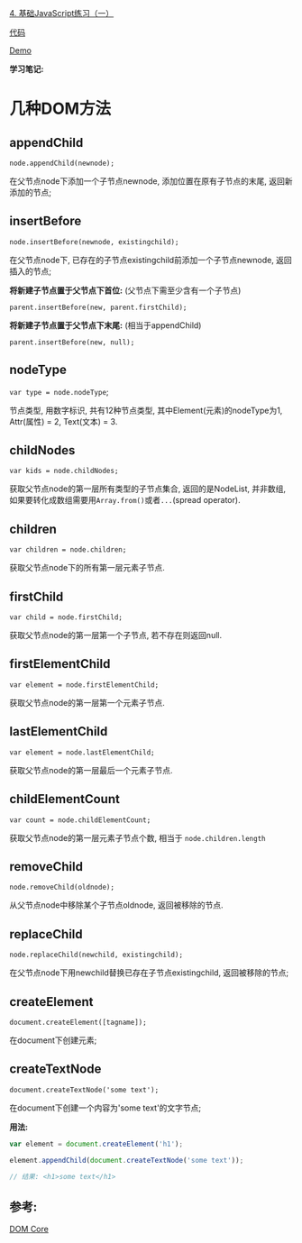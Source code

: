 [4. 基础JavaScript练习（一）](http://ife.baidu.com/course/detail/id/103)

[代码](https://github.com/icyfish/IFE2017/blob/master/js-task-04.html)

[Demo](https://icyfish.github.io/IFE2017/js-task-04.html)

**学习笔记:**

# 几种DOM方法

## appendChild

`node.appendChild(newnode);`

在父节点node下添加一个子节点newnode, 添加位置在原有子节点的末尾, 返回新添加的节点;

## insertBefore

`node.insertBefore(newnode, existingchild);`

在父节点node下, 已存在的子节点existingchild前添加一个子节点newnode, 返回插入的节点;

**将新建子节点置于父节点下首位:**
(父节点下需至少含有一个子节点)

`parent.insertBefore(new, parent.firstChild);`

**将新建子节点置于父节点下末尾:**
(相当于appendChild)

`parent.insertBefore(new, null);`


## nodeType

`var type = node.nodeType`;

节点类型, 用数字标识, 共有12种节点类型, 其中Element(元素)的nodeType为1, Attr(属性) = 2, Text(文本) = 3.

## childNodes

`var kids = node.childNodes;`

获取父节点node的第一层所有类型的子节点集合, 返回的是NodeList, 并非数组, 如果要转化成数组需要用`Array.from()`或者`...`(spread operator).

## children

`var children = node.children;`

获取父节点node下的所有第一层元素子节点.

## firstChild

`var child = node.firstChild;`

获取父节点node的第一层第一个子节点, 若不存在则返回null.

## firstElementChild

`var element = node.firstElementChild;`

获取父节点node的第一层第一个元素子节点.

## lastElementChild

`var element = node.lastElementChild;`

获取父节点node的第一层最后一个元素子节点.

## childElementCount

`var count = node.childElementCount;`

获取父节点node的第一层元素子节点个数, 相当于 `node.children.length`

## removeChild

`node.removeChild(oldnode);`

从父节点node中移除某个子节点oldnode, 返回被移除的节点.

## replaceChild

`node.replaceChild(newchild, existingchild);`

在父节点node下用newchild替换已存在子节点existingchild, 返回被移除的节点;

## createElement

`document.createElement([tagname]);`

在document下创建元素;

## createTextNode

`document.createTextNode('some text');`

在document下创建一个内容为'some text'的文字节点;

**用法:**

```js
var element = document.createElement('h1');

element.appendChild(document.createTextNode('some text'));

// 结果: <h1>some text</h1>
```
## 参考:

[DOM Core](http://reference.sitepoint.com/javascript/domcore)
